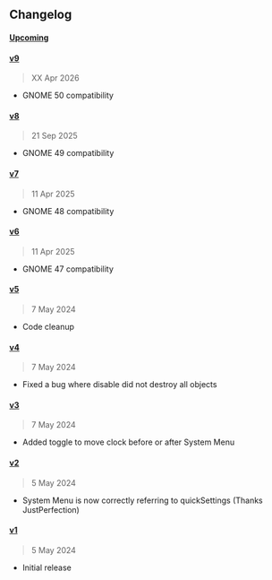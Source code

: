 
## Changelog

#### [Upcoming](https///github.com/kuvaus/moveclock/compare/v9...HEAD)

#### [v9](https://github.com/kuvaus/moveclock/releases/tag/v9)

> XX Apr 2026

- GNOME 50 compatibility

#### [v8](https://github.com/kuvaus/moveclock/releases/tag/v8)

> 21 Sep 2025

- GNOME 49 compatibility

#### [v7](https://github.com/kuvaus/moveclock/releases/tag/v7)

> 11 Apr 2025

- GNOME 48 compatibility

#### [v6](https://github.com/kuvaus/moveclock/releases/tag/v6)

> 11 Apr 2025

- GNOME 47 compatibility

#### [v5](https://github.com/kuvaus/moveclock/releases/tag/v5)

> 7 May 2024

- Code cleanup

#### [v4](https://github.com/kuvaus/moveclock/releases/tag/v4)

> 7 May 2024

- Fixed a bug where disable did not destroy all objects

#### [v3](https://github.com/kuvaus/moveclock/releases/tag/v3)

> 7 May 2024

- Added toggle to move clock before or after System Menu

#### [v2](https://github.com/kuvaus/moveclock/releases/tag/v2)

> 5 May 2024

- System Menu is now correctly referring to quickSettings (Thanks JustPerfection)

#### [v1](https://github.com/kuvaus/moveclock/releases/tag/v1)

> 5 May 2024

- Initial release

